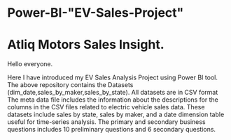 # Power-BI-"EV-Sales-Project"
# Atliq Motors Sales Insight.

Hello everyone.

Here I have introduced my EV Sales Analysis Project using Power BI tool. 
The above repository contains the Datasets (dim_date,sales_by_maker,sales_by_state). All datasets are in CSV format
The meta data file includes the information about the descriptions for the columns in the CSV files related to electric vehicle sales data. These datasets include sales by state, sales by maker, and a date dimension table useful for time-series analysis.
The primary and secondary business questions includes 10 preliminary questions and 6 secondary questions.
